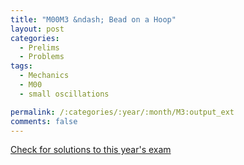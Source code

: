 ```yaml
---
title: "M00M3 &ndash; Bead on a Hoop"
layout: post
categories:
  - Prelims
  - Problems
tags:
  - Mechanics
  - M00
  - small oscillations

permalink: /:categories/:year/:month/M3:output_ext
comments: false
---
```

<object data="2000M3M.pdf" type="application/pdf" width="100%" height="500"></object>
<div class="message"><a href='https://princetonprelim.com/prelim/5/'>Check for solutions to this year's exam</a></div>